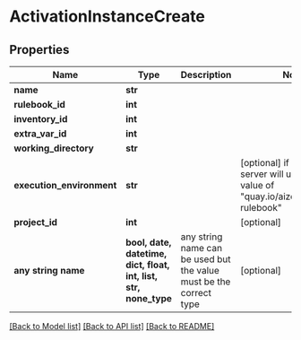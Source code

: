 # ActivationInstanceCreate


## Properties
Name | Type | Description | Notes
------------ | ------------- | ------------- | -------------
**name** | **str** |  |
**rulebook_id** | **int** |  |
**inventory_id** | **int** |  |
**extra_var_id** | **int** |  |
**working_directory** | **str** |  |
**execution_environment** | **str** |  | [optional]  if omitted the server will use the default value of "quay.io/aizquier/ansible-rulebook"
**project_id** | **int** |  | [optional]
**any string name** | **bool, date, datetime, dict, float, int, list, str, none_type** | any string name can be used but the value must be the correct type | [optional]

[[Back to Model list]](../README.md#documentation-for-models) [[Back to API list]](../README.md#documentation-for-api-endpoints) [[Back to README]](../README.md)
